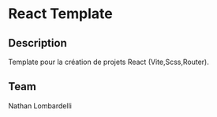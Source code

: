 # React Template

## Description

Template pour la création de projets React (Vite,Scss,Router).

## Team

Nathan Lombardelli

